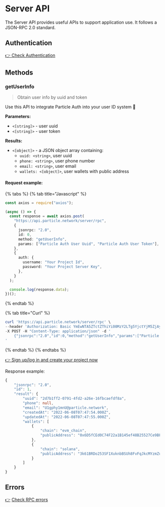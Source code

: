 # Server API

The Server API provides useful APIs to support application use. It follows a JSON-RPC 2.0 standard.

## Authentication

[👉 Check Authentication](../../node-service/authentication.md)

## Methods

### getUserInfo

> Obtain user info by uuid and token

Use this API to integrate Particle Auth into your user ID system :tada:

**Parameters:**

* `<[string]>` - user uuid
* `<[string]>` - user token

**Results:**

* `<[object]>` - a JSON object array containing:
  * `uuid: <string>`, user uuid
  * `phone: <string>`, user phone number
  * `email: <string>`, user email
  * `wallets: <[object]>`, user wallets with public address

#### Request example:

{% tabs %}
{% tab title="Javascript" %}
```typescript
const axios = require("axios");

(async () => {
  const response = await axios.post(
    "https://api.particle.network/server/rpc",
    {
      jsonrpc: "2.0",
      id: 0,
      method: "getUserInfo",
      params: ["Particle Auth User Uuid", "Particle Auth User Token"],
    },
    {
      auth: {
        username: "Your Project Id",
        password: "Your Project Server Key",
      },
    }
  );

  console.log(response.data);
})();
```
{% endtab %}

{% tab title="Curl" %}
```powershell
curl 'https://api.particle.network/server/rpc' \
--header 'Authorization: Basic YmEwNTA5ZTctZThiYi00MzY2LTg5YjctYjM5ZjAyYmNkMDg0OmNnZjE4YXNMbG9zSkJzZlZXbWxvNHNuZ2lFRVZzc1gzNHFlTUxmZzQ=' \
-X POST -H "Content-Type: application/json" -d '
    {"jsonrpc":"2.0","id":0,"method":"getUserInfo","params":["Particle Auth User Uuid", "Particle Auth User Token"]}
'
```
{% endtab %}
{% endtabs %}

[👉 Sign up/log in and create your project now](https://particle.network/#/login)

Response example:

```typescript
{
    "jsonrpc": "2.0", 
    "id": 1, 
    "result": {
        "uuid": "2d7b1ff2-0791-4fd2-a26e-16fbcaefdf8a", 
        "phone": null, 
        "email": "U1gphy1mnU@particle.network", 
        "createdAt": "2022-06-08T07:47:54.000Z", 
        "updatedAt": "2022-06-08T07:47:55.000Z", 
        "wallets": [
            {
                "chain": "evm_chain", 
                "publicAddress": "0x6D5fCEd0C74F22a1B145ef48B25527Ce9BF829bF"
            }, 
            {
                "chain": "solana", 
                "publicAddress": "3k61BRDo253SF1XuknbBSUh8FvFqJkcMYzmZuvMMhCC1"
            }
        ]
    }
}
```

## Errors

[👉](https://particle.network/#/login) [Check RPC errors](../../node-service/error-reference.md)
